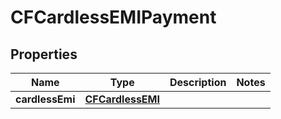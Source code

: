 

# CFCardlessEMIPayment


## Properties

| Name | Type | Description | Notes |
|------------ | ------------- | ------------- | -------------|
|**cardlessEmi** | [**CFCardlessEMI**](CFCardlessEMI.md) |  |  |



